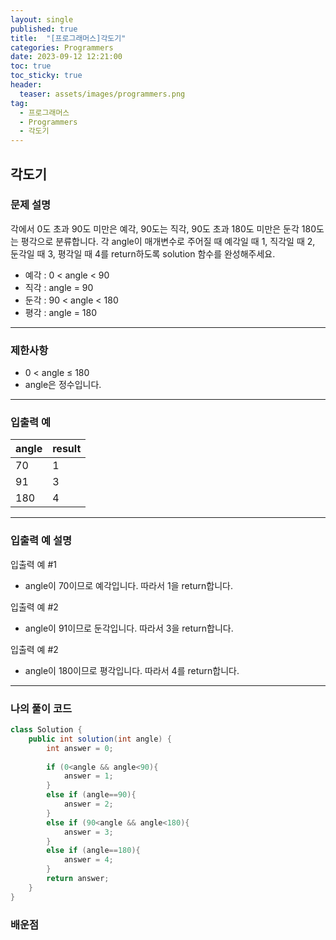 ```yaml
---
layout: single
published: true
title:  "[프로그래머스]각도기"
categories: Programmers
date: 2023-09-12 12:21:00
toc: true
toc_sticky: true
header:
  teaser: assets/images/programmers.png
tag:   
  - 프로그래머스
  - Programmers
  - 각도기
---
```


## 각도기

### 문제 설명
각에서 0도 초과 90도 미만은 예각, 90도는 직각, 90도 초과 180도 미만은 둔각 180도는 평각으로 분류합니다. 각 angle이 매개변수로 주어질 때 예각일 때 1, 직각일 때 2, 둔각일 때 3, 평각일 때 4를 return하도록 solution 함수를 완성해주세요.
- 예각 : 0 < angle < 90
- 직각 : angle = 90
- 둔각 : 90 < angle < 180
- 평각 : angle = 180

----------------

### 제한사항

* 0 < angle ≤ 180
* angle은 정수입니다.

----------------

### 입출력 예

|angle|	result|
|---|---|
|70|	1|
|91|	3|
|180|	4|


  
----------------
### 입출력 예 설명

입출력 예 #1  

* angle이 70이므로 예각입니다. 따라서 1을 return합니다.
  

입출력 예 #2  

* angle이 91이므로 둔각입니다. 따라서 3을 return합니다.

입출력 예 #2  

* angle이 180이므로 평각입니다. 따라서 4를 return합니다.

----------------

### 나의 풀이 코드

```java
class Solution {
    public int solution(int angle) {
        int answer = 0;
        
        if (0<angle && angle<90){
            answer = 1;
        }
        else if (angle==90){
            answer = 2;
        } 
        else if (90<angle && angle<180){
            answer = 3;
        }
        else if (angle==180){
            answer = 4;
        }
        return answer;
    }
}
```
<p>

</p>



### 배운점
